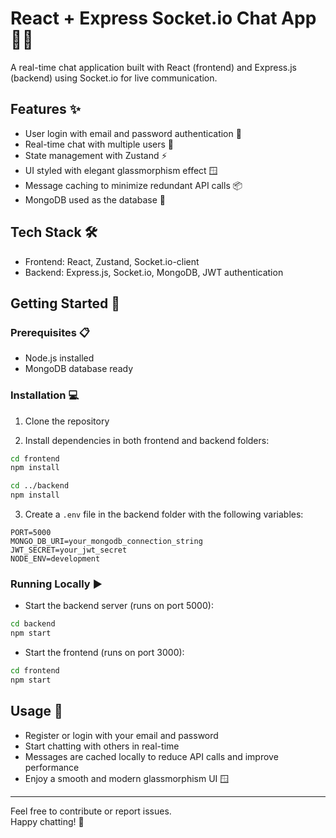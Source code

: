 
# React + Express Socket.io Chat App 🚀💬

A real-time chat application built with React (frontend) and Express.js (backend) using Socket.io for live communication.

## Features ✨

- User login with email and password authentication 🔐  
- Real-time chat with multiple users 👥  
- State management with Zustand ⚡  
- UI styled with elegant glassmorphism effect 🪟  
- Message caching to minimize redundant API calls 📦  
- MongoDB used as the database 🍃  

## Tech Stack 🛠️

- Frontend: React, Zustand, Socket.io-client  
- Backend: Express.js, Socket.io, MongoDB, JWT authentication  

## Getting Started 🏁

### Prerequisites 📋

- Node.js installed  
- MongoDB database ready  

### Installation 💻

1. Clone the repository

2. Install dependencies in both frontend and backend folders:

```bash
cd frontend
npm install

cd ../backend
npm install
```

3. Create a `.env` file in the backend folder with the following variables:

```
PORT=5000
MONGO_DB_URI=your_mongodb_connection_string
JWT_SECRET=your_jwt_secret
NODE_ENV=development
```

### Running Locally ▶️

- Start the backend server (runs on port 5000):

```bash
cd backend
npm start
```

- Start the frontend (runs on port 3000):

```bash
cd frontend
npm start
```

## Usage 🎉

- Register or login with your email and password  
- Start chatting with others in real-time  
- Messages are cached locally to reduce API calls and improve performance  
- Enjoy a smooth and modern glassmorphism UI 🪟  

---

Feel free to contribute or report issues.  
Happy chatting! 🚀
